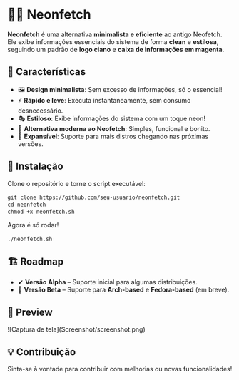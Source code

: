 <h1>🚀💙 Neonfetch</h1>

<p><strong>Neonfetch</strong> é uma alternativa <strong>minimalista e eficiente</strong> ao antigo Neofetch. Ele exibe informações essenciais do sistema de forma <strong>clean</strong> e <strong>estilosa</strong>, seguindo um padrão de <strong>logo ciano</strong> e <strong>caixa de informações em magenta</strong>.</p>

<h2>🎨 Características</h2>
<ul>
  <li>🖼 <strong>Design minimalista</strong>: Sem excesso de informações, só o essencial!</li>
  <li>⚡ <strong>Rápido e leve</strong>: Executa instantaneamente, sem consumo desnecessário.</li>
  <li>🎭 <strong>Estiloso</strong>: Exibe informações do sistema com um toque neon!</li>
  <li>💙 <strong>Alternativa moderna ao Neofetch</strong>: Simples, funcional e bonito.</li>
  <li>🚀 <strong>Expansível</strong>: Suporte para mais distros chegando nas próximas versões.</li>
</ul>

<h2>🔧 Instalação</h2>
<p>Clone o repositório e torne o script executável:</p>
<pre><code>git clone https://github.com/seu-usuario/neonfetch.git
cd neonfetch
chmod +x neonfetch.sh
</code></pre>

<p>Agora é só rodar!</p>
<pre><code>./neonfetch.sh
</code></pre>

<h2>🏗 Roadmap</h2>
<ul>
  <li>✔ <strong>Versão Alpha</strong> – Suporte inicial para algumas distribuições.</li>
  <li>🚀 <strong>Versão Beta</strong> – Suporte para <strong>Arch-based</strong> e <strong>Fedora-based</strong> (em breve).</li>
</ul>

<h2>📸 Preview</h2>
![Captura de tela](Screenshot/screenshot.png)

<h2>💡 Contribuição</h2>
<p>Sinta-se à vontade para contribuir com melhorias ou novas funcionalidades!</p>
